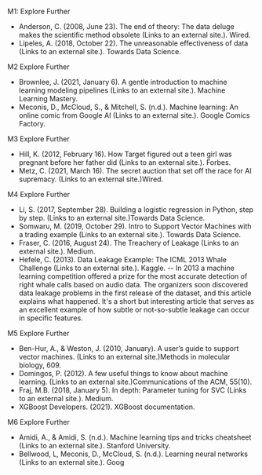M1: Explore Further
- Anderson, C. (2008, June 23). The end of theory: The data deluge makes the scientific method obsolete (Links to an external site.). Wired.
- Lipeles, A. (2018, October 22). The unreasonable effectiveness of data (Links to an external site.). Towards Data Science.

M2 Explore Further
- Brownlee, J. (2021, January 6). A gentle introduction to machine learning modeling pipelines (Links to an external site.). Machine Learning Mastery. 
- Meconis, D., McCloud, S., & Mitchell, S. (n.d.). Machine learning: An online comic from Google AI (Links to an external site.). Google Comics Factory.

M3 Explore Further
- Hill, K. (2012, February 16). How Target figured out a teen girl was pregnant before her father did (Links to an external site.). Forbes. 
- Metz, C. (2021, March 16). The secret auction that set off the race for AI supremacy.  (Links to an external site.)Wired.

M4 Explore Further
- Li, S. (2017, September 28). Building a logistic regression in Python, step by step.  (Links to an external site.)Towards Data Science.
- Somwaru, M. (2019, October 29). Intro to Support Vector Machines with a trading example (Links to an external site.). Towards Data Science.
- Fraser, C. (2016, August 24). The Treachery of Leakage (Links to an external site.). Medium. 
- Hefele, C. (2013). Data Leakage Example: The ICML 2013 Whale Challenge (Links to an external site.). Kaggle. 
-- In 2013 a machine learning competition offered a prize for the most accurate detection of right whale calls based on audio data. The organizers soon discovered data leakage problems in the first release of the dataset, and this article explains what happened. It's a short but interesting article that serves as an excellent example of how subtle or not-so-subtle leakage can occur in specific features.

M5 Explore Further
- Ben-Hur, A., & Weston, J. (2010, January). A user’s guide to support vector machines.  (Links to an external site.)Methods in molecular biology, 609. 
- Domingos, P. (2012). A few useful things to know about machine learning.  (Links to an external site.)Communications of the ACM, 55(10). 
- Fraj, M.B. (2018, January 5). In depth: Parameter tuning for SVC (Links to an external site.). Medium. 
- XGBoost Developers. (2021). XGBoost documentation.

M6 Explore Further
- Amidi, A., & Amidi, S. (n.d.). Machine learning tips and tricks cheatsheet (Links to an external site.). Stanford University. 
- Bellwood, L, Meconis, D., McCloud, S. (n.d.). Learning neural networks (Links to an external site.). Goog

